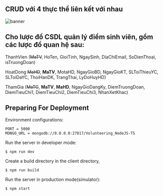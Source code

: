 ## CRUD với 4 thực thể liên kết với nhau

![banner](https://i.ytimg.com/vi/Z6kt1N3Lx1c/maxresdefault.jpg)

## Cho lược đồ CSDL quản lý điểm sinh viên, gồm các lược đồ quan hệ sau:

ThanhVien (~~MaTV~~, HoTen, GioiTinh, NgaySinh, DiaChiEmail, SoDienThoai, isTruongDoan)

HoatDong ~~MaHD~~, **MaTV**, MotaHD, NgayGioBD, NgayGioKT, SLToiThieuYC, SLToiDaYC, ThoiHanDK, TrangThai, LyDoHuyHD)

ThamGia (~~MaTG~~, **MaTV**, **MaHD**, NgayGioDangKy, DiemTruongDoan, DiemTieuChi1, DiemTieuChi2, DiemTieuChi3, NhanXetKhac)

## Preparing For Deployment

Environment configurations:

```env
PORT = 5000
MONGO_URL = mongodb://0.0.0.0:27017/Volunteering_NodeJS-TS
```

Run the server in developer mode:

    $ npm run dev

Create a build directory in the client directory,

    $ npm run build

Run the server in production mode(simulator):

    $ npm start
